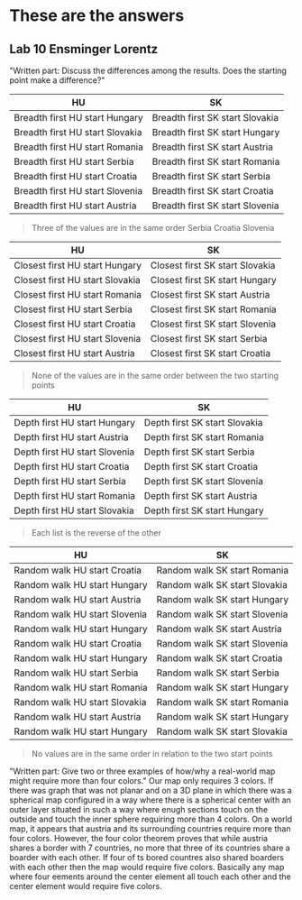 # These are the answers
## Lab 10 Ensminger Lorentz

"Written part: Discuss the differences among the results. Does the starting point make a difference?"

HU | SK
--- | ---
Breadth first HU start Hungary | Breadth first SK start Slovakia
Breadth first HU start Slovakia | Breadth first SK start Hungary
Breadth first HU start Romania | Breadth first SK start Austria
Breadth first HU start Serbia | Breadth first SK start Romania
Breadth first HU start Croatia | Breadth first SK start Serbia
Breadth first HU start Slovenia | Breadth first SK start Croatia
Breadth first HU start Austria | Breadth first SK start Slovenia

> Three of the values are in the same order Serbia Croatia Slovenia

HU | SK
--- | ---
Closest first HU start Hungary | Closest first SK start Slovakia
Closest first HU start Slovakia | Closest first SK start Hungary
Closest first HU start Romania | Closest first SK start Austria
Closest first HU start Serbia | Closest first SK start Romania
Closest first HU start Croatia | Closest first SK start Slovenia
Closest first HU start Slovenia | Closest first SK start Serbia
Closest first HU start Austria | Closest first SK start Croatia

> None of the values are in the same order between the two starting points

HU | SK
--- | ---
Depth first HU start Hungary | Depth first SK start Slovakia
Depth first HU start Austria | Depth first SK start Romania
Depth first HU start Slovenia | Depth first SK start Serbia
Depth first HU start Croatia | Depth first SK start Croatia
Depth first HU start Serbia | Depth first SK start Slovenia
Depth first HU start Romania | Depth first SK start Austria
Depth first HU start Slovakia | Depth first SK start Hungary

> Each list is the reverse of the other

HU | SK
--- | ---
Random walk HU start Croatia | Random walk SK start Romania
Random walk HU start Hungary | Random walk SK start Slovakia
Random walk HU start Austria | Random walk SK start Hungary
Random walk HU start Slovenia | Random walk SK start Slovenia
Random walk HU start Hungary | Random walk SK start Austria
Random walk HU start Croatia | Random walk SK start Slovenia
Random walk HU start Hungary | Random walk SK start Croatia
Random walk HU start Serbia | Random walk SK start Serbia
Random walk HU start Romania | Random walk SK start Hungary
Random walk HU start Slovakia | Random walk SK start Romania
Random walk HU start Austria | Random walk SK start Hungary
Random walk HU start Hungary | Random walk SK start Slovakia

> No values are in the same order in relation to the two start points

"Written part: Give two or three examples of how/why a real-world map might require more than four colors."
Our map only requires 3 colors.
If there was graph that was not planar and on a 3D plane in which there was a spherical map configured in a way where there is a 
spherical center with an outer layer situated in such a way where enugh sections touch on the outside and touch the inner sphere
requiring more than 4 colors. On a world map, it appears that austria and its surrounding countries require more than four colors.
However, the four color theorem proves that while austria shares a border with 7 countries, no more that three of its countries share
a boarder with each other. If four of ts bored countres also shared boarders with each other then the map would require five
colors. Basically any map where four eements around the center element all touch each other and the center element would require
five colors.
